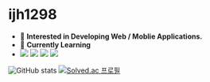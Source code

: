 <h1>ijh1298</h1>

- 💬 **Interested in Developing Web / Moblie Applications.**
- 🌱 **Currently Learning**
- <a href="https://developer.mozilla.org/ko/docs/Web/JavaScript"><img src="https://img.shields.io/badge/JavaScript-F7DF1E?style=for-the-badge&logo=JavaScript&logoColor=black"/></a> <a href="https://react.dev/learn"><img src="https://img.shields.io/badge/React-61DAFB?style=for-the-badge&logo=React&logoColor=black"/></a> <a href="https://learn.microsoft.com/ko-kr/cpp/cpp/?view=msvc-170"><img src="https://img.shields.io/badge/C++-00599C?style=for-the-badge&logo=Cplusplus&logoColor=white"/></a> <a href="https://kotlinlang.org/docs/basic-syntax.html"><img src="https://img.shields.io/badge/Kotlin-7F52FF?style=for-the-badge&logo=Kotlin&logoColor=white"/></a>

![GitHub stats](https://github-readme-stats.vercel.app/api?username=ijh1298&show_icons=true&theme=radical)
[![Solved.ac 프로필](http://mazassumnida.wtf/api/v2/generate_badge?boj=ijh1298)](https://solved.ac/ijh1298)

<!---
ijh1298/ijh1298 is a ✨ special ✨ repository because its `README.md` (this file) appears on your GitHub profile.
You can click the Preview link to take a look at your changes.
--->
